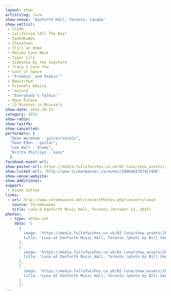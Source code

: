 ```yaml
---
layout: show
artistslug: luna
show-venue: 'Danforth Hall, Toronto, Canada'
show-setlist:
 - Slide
 - California (All The Way)
 - Speedbumps
 - Chinatown
 - Still at Home
 - Malibu Love Nest
 - Tiger Lily
 - Sideshow by the Seashore
 - Tracy I Love You
 - Lost in Space
 - "Freakin' and Peakin'"
 - Bewitched
 - Friendly Advice
 - ^encore
 - "Everybody's Talkin'"
 - Moon Palace
 - 23 Minutes in Brussels
show-date: 2015-10-13
category: 2015
show-radio:
show-lastfm:
show-cancelled:
performers: [
  "Dean Wareham - guitar/vocals",
  "Sean Eden - guitar",
  "Lee Wall - drums",
  "Britta Phillips - bass"
  ]
facebook-event-url:
show-poster-url: https://media.fullofwishes.co.uk/02-luna/show_assets/2015-10-13/2015-10-13-luna-toronto-poster.jpg
show-ticket-url: 'http://www.ticketmaster.ca/event/10004EA7D74C744E'
show-venue-website:
show-additional:
support:
 - Diane Coffee
links:
 - url: http://www.chromewaves.net/concertPhotos.php?concert=luna3
   source: Chromewaves
   title: Luna @ Danforth Music Hall, Toronto (October 12, 2015)
photos:
  - type: ahfow-set
    data: "[
      {
        image: 'https://media.fullofwishes.co.uk/02-luna/show_assets/2015-10-13/2015-10-13-luna-toronto-bill-01.jpg',
        title: 'Luna at Danforth Music Hall, Toronto (photo by Bill Van Der Ende)'
      },
      {
        image: 'https://media.fullofwishes.co.uk/02-luna/show_assets/2015-10-13/2015-10-13-luna-toronto-bill-02.jpg',
        title: 'Luna at Danforth Music Hall, Toronto (photo by Bill Van Der Ende)'
      },
      {
        image: 'https://media.fullofwishes.co.uk/02-luna/show_assets/2015-10-13/2015-10-13-luna-toronto-bill-03.jpg',
        title: 'Luna at Danforth Music Hall, Toronto (photo by Bill Van Der Ende)'
      }
      ]"
---
```

